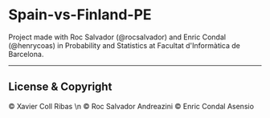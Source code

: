 # Spain-vs-Finland-PE
Project made with Roc Salvador (@rocsalvador) and Enric Condal (@henrycoas) in Probability and Statistics at Facultat d'Informàtica de Barcelona.

---
## License & Copyright
© Xavier Coll Ribas \n
© Roc Salvador Andreazini
© Enric Condal Asensio
